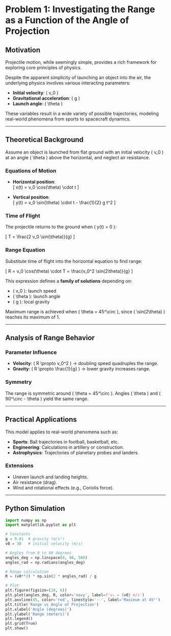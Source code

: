 # Problem 1: Investigating the Range as a Function of the Angle of Projection

## Motivation

Projectile motion, while seemingly simple, provides a rich framework for exploring core principles of physics.

Despite the apparent simplicity of launching an object into the air, the underlying physics involves various interacting parameters:

- **Initial velocity**: \( v_0 \)
- **Gravitational acceleration**: \( g \)
- **Launch angle**: \( \theta \)

These variables result in a wide variety of possible trajectories, modeling real-world phenomena from sports to spacecraft dynamics.

---

## Theoretical Background

Assume an object is launched from flat ground with an initial velocity \( v_0 \) at an angle \( \theta \) above the horizontal, and neglect air resistance.

### Equations of Motion

- **Horizontal position**:  
  \[
  x(t) = v_0 \cos(\theta) \cdot t
  \]

- **Vertical position**:  
  \[
  y(t) = v_0 \sin(\theta) \cdot t - \frac{1}{2} g t^2
  \]

### Time of Flight

The projectile returns to the ground when \( y(t) = 0 \):

\[
T = \frac{2 v_0 \sin(\theta)}{g}
\]

### Range Equation

Substitute time of flight into the horizontal equation to find range:

\[
R = v_0 \cos(\theta) \cdot T = \frac{v_0^2 \sin(2\theta)}{g}
\]

This expression defines a **family of solutions** depending on:
- \( v_0 \): launch speed
- \( \theta \): launch angle
- \( g \): local gravity

Maximum range is achieved when \( \theta = 45^\circ \), since \( \sin(2\theta) \) reaches its maximum of 1.

---

## Analysis of Range Behavior

### Parameter Influence

- **Velocity**: \( R \propto v_0^2 \) → doubling speed quadruples the range.
- **Gravity**: \( R \propto \frac{1}{g} \) → lower gravity increases range.

### Symmetry

The range is symmetric around \( \theta = 45^\circ \). Angles \( \theta \) and \( 90^\circ - \theta \) yield the same range.

---

## Practical Applications

This model applies to real-world phenomena such as:

- **Sports**: Ball trajectories in football, basketball, etc.
- **Engineering**: Calculations in artillery or construction.
- **Astrophysics**: Trajectories of planetary probes and landers.

### Extensions

- Uneven launch and landing heights.
- Air resistance (drag).
- Wind and rotational effects (e.g., Coriolis force).

---

## Python Simulation

```python
import numpy as np
import matplotlib.pyplot as plt

# Constants
g = 9.81  # gravity (m/s²)
v0 = 30   # initial velocity (m/s)

# Angles from 0 to 90 degrees
angles_deg = np.linspace(0, 90, 500)
angles_rad = np.radians(angles_deg)

# Range calculation
R = (v0**2) * np.sin(2 * angles_rad) / g

# Plot
plt.figure(figsize=(10, 6))
plt.plot(angles_deg, R, color='navy', label=f'v₀ = {v0} m/s')
plt.axvline(45, color='red', linestyle='--', label='Maximum at 45°')
plt.title('Range vs Angle of Projection')
plt.xlabel('Angle (degrees)')
plt.ylabel('Range (meters)')
plt.legend()
plt.grid(True)
plt.show()
